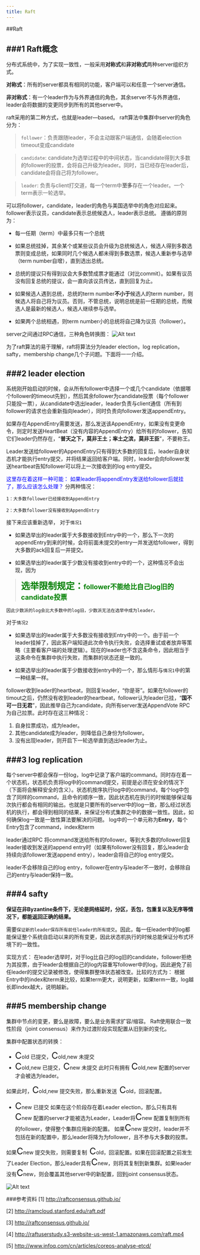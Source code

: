 ```yaml
---
title: Raft
---
```


##Raft

###1 Raft概念
----------------------------------------
分布式系统中，为了实现一致性，一般采用**对称式**和**非对称式**两种server组织方式。

**对称式**：所有的server都具有相同的功能，客户端可以和任意一个server通信。

**非对称式**：有一个leader作为与外界通信的角色，其余server不与外界通信，leader会将数据的变更同步到所有的其他server中。

raft采用的第二种方式，也就是leader—based。
raft算法中集群中server的角色分为：
>`follower`：负责跟随leader，不会主动跟客户端通信，会随着election timeout变成candidate

>`candidate`: candidate为选举过程中的中间状态，当candidate得到大多数的follower的投票，会将自己升级为leader。同时，当已经存在leader后，candidate会将自己将为follower。

>`leader`: 负责与client打交道，每一个term中**至多**存在一个leader。一个term表示一轮选举。

可以将follower，candidate，leader的角色与美国选举中的角色对应起来。
follower表示议员，candidate表示总统候选人，leader表示总统。
遵循的原则为：
+ 每一任期（term）中最多只有一个总统

+ 如果总统挂掉，其余某个或某些议员会升级为总统候选人，候选人得到多数选票则变成总统，如果同时几个候选人都未得到多数选票，候选人重新参与选举（term number自增），直到选出总统。

+ 总统的提议只有得到议会大多数赞成票才能通过（对比commit）。如果有议员没有回复总统的提议，会一直向该议员传达，直到回复为止。

+ 如果候选人遇到总统，总统的term number**不小于**候选人的term number，则候选人将自己将为议员。否则，不管总统，说明总统是前一任期的总统，而候选人是最新的候选人，候选人继续参与选举。

+ 如果两个总统相遇，则term number小的总统将自己降为议员（follower）。

server之间通过RPC通信，三种角色转换图：
![Alt text](https://github.com/hongbing/hongbing.github.io/tree/master/images/raftrole.png)


为了raft算法的易于理解，raft将算法分为leader election，log replication，safty，membership change几个子问题。下面将一一介绍。

###2 **leader election**
------------------------------------
系统刚开始启动的时候，会从所有follower中选择一个或几个candidate（依据哪个follower的timeout先到），然后其余follower为candidate投票（每个follower只能投一票），从candidate中选出leader，leader负责与client通信（所有到follower的请求也会重新指向leader），同时负责向follower发送appendEntry。

如果存在AppendEntry需要发送，那么发送该AppendEntry，如果没有变更命令，则定时发送HeartBeat（没有内容的AppendEntry）给所有的follower，告知它们leader仍然存在，“**普天之下，莫非王土；率土之滨，莫非王臣**”，不要称王。

Leader发送给follower的AppendEntry只有得到大多数的回复后，leader自身状态机才能执行entry提交，并将结果返回给客户端。同时，leader会向follower发送heartbeat告知follower可以将上一次接收到的log entry提交。

<font color="blue">这里存在着这样一种可能：
如果leader将appendEntry发送给follower后就挂了，那么应该怎么处理？</font>
分两种情况：

`1：大多数follower已经接收到AppendEntry`

`2：大多数follower没有接收到AppendEntry`

接下来应该重新选举，
对于`情况1`
+ 如果选举出的leader属于大多数接收到Entry中的一个，那么下一次的appendEntry到来的时候，会将前面未提交的entry一并发送给follower，得到大多数的ack回复后一并提交。

+ 如果选举出的leader属于少数没有接收到entry中的一个，这种情况不会出现，因为
><font size="5" color="green">**选举限制规定：**</font><font size="4" color="green">**follower不能给比自己log旧的candidate投票**</font>

	因此少数派的log会比大多数中的log旧，少数派无法在选举中成为leader。

对于`情况2`
+ 如果选举出的leader属于大多数没有接收到Entry中的一个。由于前一个leader挂掉了，因此客户端知道此次命令执行失败，会选择重试或者放弃等策略（主要看客户端的处理逻辑）。现在的leader也不含这条命令，因此相当于这条命令在集群中执行失败，而集群的状态还是一致的。

+  如果选举出的leader属于少数接收到entry中的一个，那么情形与`情况1`中的第一种结果一样。


follower收到leader的heartbeat，则回复leader，“你是哥”。如果在follower的timout之后，仍然没有收到leader的heartbeat，follower认为leader已挂，“**国不可一日无君**”，因此推举自己为candidate，向所有server发送AppendVote RPC为自己拉票。此时存在这三种情况：
1. 自身拉票成功，成为leader。
2. 其他candidate成为leader，则降低自己身份为follower。
3. 没有出现leader，则开启下一轮选举直到选出leader为止。




###3 **log replication**
---------------------------------
每个server中都会保存一份log，log中记录了客户端的command。同时存在着一个状态机，状态机负责将log中的command提交，前提是必须在安全的情况下（下面将会解释安全的含义）。状态机按序执行log中的command，每个log中包含了同样的command，且命令的顺序一致，因此状态机在执行的时候能够保证每次执行都会有相同的输出。也就是只要所有的server中的log一致，那么经过状态机的执行，都会得到相同的结果，来保证分布式集群之中的数据一致性。因此，如何确保log一致是一致性算法要解决的问题。
log中的一个单元称为**Entry**，每个Entry包含了command，index和term

leader通过RPC 将command发送给所有的follower。等到大多数的follower回复leader接收到发送的append entry时（如果有follower没有回复，那么leader会持续向该follower发送append entry），leader会将自己的log entry提交。

leader不会移除自己的log entry，follower在entry与leader不一致时，会移除自己的entry与leader保持一致。

###4 **safty**
------------------------------------------
**保证在非Byzantine条件下，无论是网络延时，分区，丢包，包重复以及无序等情况下，都能返回正确的结果。**

需要`保证新的leader保存所有前任leader的所有提交`。因此，每一任leader中的log都能保证整个系统自启动以来的所有变更，因此状态机执行的时候总能保证分布式环境下的一致性。

实现方式：
在leader选举时，对于log比自己的log旧的candidate，follower拒绝为其投票，由于leader会根据自己的log内容重写follower中的log，因此避免了前任leader的提交记录被修改，使得集群整体状态被改变。比较的方式为：
根据Entry中的index和term来比较，如果term更大，说明更新，如果term一致，log越长即index越大，说明越新。



###5 **membership change**
----------------------------------------
集群中节点的变更，要么是故障，要么是业务需求扩容/缩容。
Raft使用联合一致性阶段（joint consensus）来作为过渡阶段实现配置从旧到新的变化。


集群中配置状态的转换：
+ <font size="5"> C</font>old 已提交，<font size="5">C</font>old,new 未提交
+ <font size="5">C</font>old,new 已提交，<font size="5">C</font>new 未提交
 此时只有拥有 <font size="5">C</font>old,new 配置的server才会被选为leader。

 如果此时，<font size="5">C</font>old,new 提交失败，那么重新发送<font size="5"> C</font>old，回滚配置。

+ <font size="5">C</font>new 已提交 
 如果在这个阶段存在着Leader election，那么只有具有<font size="5">C</font>new 配置的server才能被选为Leader，Leader将<font size="5">C</font>new 配置复制到所有的follower，使得整个集群应用新的配置。
 如果<font size="5">C</font>new 提交时，leader并不包括在新的配置中，那么leader将降为为follower，且不参与大多数的投票。

 如果<font size="5">C</font>new  提交失败，则需要复制<font size="5"> C</font>old，回滚配置。如果在回滚配置之前发生了Leader Election，那么leader具有<font size="5">C</font>new，则将其复制到新集群。如果leader没有<font size="5">C</font>new，则会覆盖其他server中的新配置，回到joint consensus状态。
 
 ![Alt text](https://github.com/hongbing/hongbing.github.io/tree/master/images/raft_config_change.png)
 

###参考资料
[1] http://raftconsensus.github.io/

[2] http://ramcloud.stanford.edu/raft.pdf

[3]  http://raftconsensus.github.io/

[4] http://raftuserstudy.s3-website-us-west-1.amazonaws.com/raft.mp4

[5] http://www.infoq.com/cn/articles/coreos-analyse-etcd/
